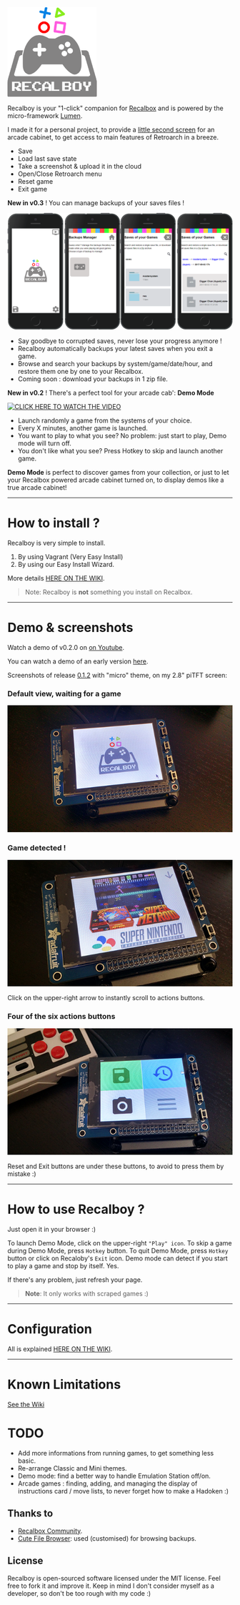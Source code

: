 <img src="public/assets/img/recalboy.png" width="200">

Recalboy is your "1-click" companion for [Recalbox](http://www.recalbox.com) and is powered by the micro-framework [Lumen](http://lumen.laravel.com).

I made it for a personal project, to provide a [little second screen](public/assets/img/readme/gba_recalboy.png) for an arcade cabinet, to get access to main features of Retroarch in a breeze. 

* Save
* Load last save state
* Take a screenshot & upload it in the cloud
* Open/Close Retroarch menu
* Reset game
* Exit game

**New in v0.3** ! You can manage backups of your saves files !

<img src="public/assets/img/readme/manager.png" width="800">

* Say goodbye to corrupted saves, never lose your progress anymore !
* Recalboy automatically backups your latest saves when you exit a game.
* Browse and search your backups by system/game/date/hour, and restore them one by one to your Recalbox.
* Coming soon : download your backups in 1 zip file.

**New in v0.2** ! There's a perfect tool for your arcade cab': **Demo Mode**

[![CLICK HERE TO WATCH THE VIDEO](https://img.youtube.com/vi/53zNutFFCbk/0.jpg)](https://www.youtube.com/watch?v=53zNutFFCbk)

* Launch randomly a game from the systems of your choice.
* Every X minutes, another game is launched.
* You want to play to what you see? No problem: just start to play, Demo mode will turn off.
* You don't like what you see? Press Hotkey to skip and launch another game.

**Demo Mode** is perfect to discover games from your collection, or just to let your Recalbox powered arcade cabinet turned on, to display demos like a true arcade cabinet!


----------
# How to install ?

Recalboy is very simple to install.

1. By using Vagrant (Very Easy Install)
2. By using our Easy Install Wizard.

More details [HERE ON THE WIKI](<https://github.com/kjbstar/recalboy/wiki>).

> Note: Recalboy is **not** something you install on Recalbox.

----------


# Demo & screenshots

Watch a demo of v0.2.0 on [on Youtube](<https://youtu.be/53zNutFFCbk>).

You can watch a demo of an early version [here](<https://youtu.be/k_k3ho4qGwg>).

Screenshots of release [0.1.2](<https://github.com/kjbstar/recalboy/releases/tag/v0.1.2>) with "micro" theme, on my 2.8" piTFT screen:

### Default view, waiting for a game
![](public/assets/img/readme/pitft_default.png)

### Game detected !
![](public/assets/img/readme/pitft_game.png)

Click on the upper-right arrow to instantly scroll to actions buttons.
### Four of the six actions buttons
![](public/assets/img/readme/pitft_actions.png)

Reset and Exit buttons are under these buttons, to avoid to press them by mistake :)

----------

# How to use Recalboy ?

Just open it in your browser :)

To launch Demo Mode, click on the upper-right `"Play" icon`.
To skip a game during Demo Mode, press `Hotkey` button.
To quit Demo Mode, press `Hotkey` button or click on Recaloby's `Exit` icon.
Demo mode can detect if you start to play a game and stop by itself. Yes.

If there's any problem, just refresh your page.

> **Note**: It only works with scraped games :)

----------

# Configuration

All is explained [HERE ON THE WIKI](<https://github.com/kjbstar/recalboy/wiki/Configuration>).

----------


# Known Limitations

[See the Wiki](<https://github.com/kjbstar/recalboy/wiki/Known-limitations-&-bugs>)

# TODO

* Add more informations from running games, to get something less basic.
* Re-arrange Classic and Mini themes.
* Demo mode: find a better way to handle Emulation Station off/on.
* Arcade games : finding, adding, and managing the display of instructions card / move lists, to never forget how to make a Hadoken :) 

## Thanks to

* [Recalbox Community](https://forum.recalbox.com/).
* [Cute File Browser](https://tutorialzine.com/2014/09/cute-file-browser-jquery-ajax-php): used (customised) for browsing backups.

## License
Recalboy is open-sourced software licensed under the MIT license.
Feel free to fork it and improve it. Keep in mind I don't consider myself as a developer, so don't be too rough with my code :)